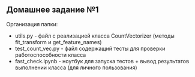 ## Домашнее задание №1

Организация папки:

- utils.py - файл с реализацией класса CountVectorizer (методы fit_transform и get_feature_names)
- test_count_vec.py - файл содержащий тесты для проверки работоспособности класса
- fast_check.ipynb - ноутбук для запуска тестов + вывод результатов выполнении класса (для личного пользования)
